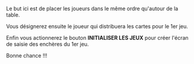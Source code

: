 Le but ici est de placer les joueurs dans le même ordre qu'autour de la table.

Vous désignerez ensuite le joueur qui distribuera les cartes pour le 1er jeu.

Enfin vous actionnerez le bouton **INITIALISER LES JEUX** pour créer l'écran de saisie des enchères du 1er jeu.

Bonne chance !!!

